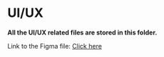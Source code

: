 # UI/UX

**All the UI/UX related files are stored in this folder.**

Link to the Figma file: [Click here](https://www.figma.com/design/gkDvrBjCPiE0TziYOYvC6Y/Xplore?node-id=0-1&t=t4Gh3pD2HIChjaEk-1)

